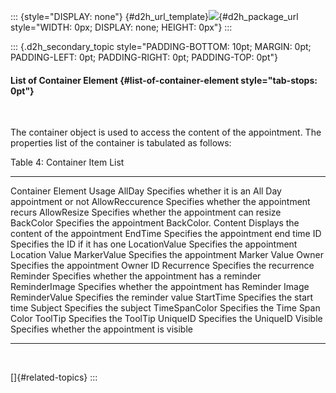 ::: {style="DISPLAY: none"}
[](ms-xhelp:///?Id=d2h_url_template){#d2h_url_template}![](!package_url!){#d2h_package_url style="WIDTH: 0px; DISPLAY: none; HEIGHT: 0px"}
:::

::: {.d2h_secondary_topic style="PADDING-BOTTOM: 10pt; MARGIN: 0pt; PADDING-LEFT: 0pt; PADDING-RIGHT: 0pt; PADDING-TOP: 0pt"}
#### List of Container Element {#list-of-container-element style="tab-stops: 0pt"}

 

The container object is used to access the content of the appointment. The properties list of the container is tabulated as follows:

Table 4: Container Item List

  ------------------- -------------------------------------------------------
  Container Element   Usage
  AllDay              Specifies whether it is an All Day appointment or not
  AllowReccurence     Specifies whether the appointment recurs
  AllowResize         Specifies whether the appointment can resize
  BackColor           Specifies the appointment BackColor.
  Content             Displays the content of the appointment
  EndTime             Specifies the appointment end time
  ID                  Specifies the ID if it has one
  LocationValue       Specifies the appointment Location Value
  MarkerValue         Specifies the appointment Marker Value
  Owner               Specifies the appointment Owner ID
  Recurrence          Specifies the recurrence
  Reminder            Specifies whether the appointment has a reminder
  ReminderImage       Specifies whether the appointment has Reminder Image
  ReminderValue       Specifies the reminder value
  StartTime           Specifies the start time
  Subject             Specifies the subject
  TimeSpanColor       Specifies the Time Span Color
  ToolTip             Specifies the ToolTip
  UniqueID            Specifies the UniqueID
  Visible             Specifies whether the appointment is visible
  ------------------- -------------------------------------------------------

 

[]{#related-topics}
:::
